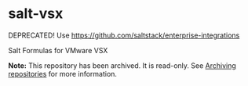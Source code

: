 salt-vsx
========
DEPRECATED! Use https://github.com/saltstack/enterprise-integrations

Salt Formulas for VMware VSX

**Note:** This repository has been archived. It is read-only. See [Archiving repositories](https://github.com/blog/2460-archiving-repositories) for more information.

